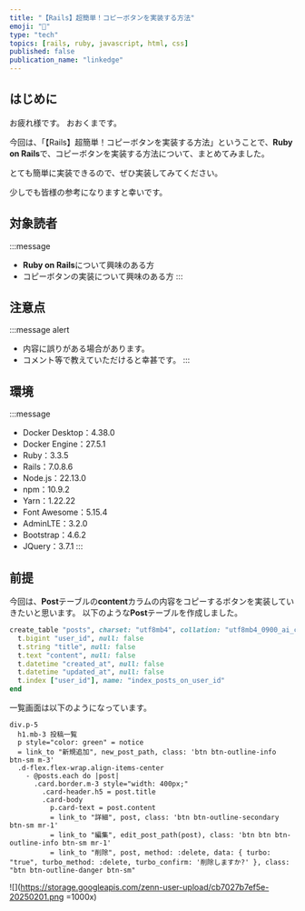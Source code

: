 ```yaml
---
title: "【Rails】超簡単！コピーボタンを実装する方法"
emoji: "📎"
type: "tech"
topics: [rails, ruby, javascript, html, css]
published: false
publication_name: "linkedge"
---
```


## はじめに

お疲れ様です。
おおくまです。

今回は、「【Rails】超簡単！コピーボタンを実装する方法」ということで、**Ruby on Rails**で、コピーボタンを実装する方法について、まとめてみました。

とても簡単に実装できるので、ぜひ実装してみてください。

少しでも皆様の参考になりますと幸いです。

## 対象読者

:::message
- **Ruby on Rails**について興味のある方
- コピーボタンの実装について興味のある方
:::

## 注意点

:::message alert
- 内容に誤りがある場合があります。
- コメント等で教えていただけると幸甚です。
:::

## 環境

:::message
- Docker Desktop：4.38.0
- Docker Engine：27.5.1
- Ruby：3.3.5
- Rails：7.0.8.6
- Node.js：22.13.0
- npm：10.9.2
- Yarn：1.22.22
- Font Awesome：5.15.4
- AdminLTE：3.2.0
- Bootstrap：4.6.2
- JQuery：3.7.1
:::

## 前提

今回は、**Post**テーブルの**content**カラムの内容をコピーするボタンを実装していきたいと思います。
以下のような**Post**テーブルを作成しました。

```ruby:db/schema.rb
create_table "posts", charset: "utf8mb4", collation: "utf8mb4_0900_ai_ci", force: :cascade do |t|
  t.bigint "user_id", null: false
  t.string "title", null: false
  t.text "content", null: false
  t.datetime "created_at", null: false
  t.datetime "updated_at", null: false
  t.index ["user_id"], name: "index_posts_on_user_id"
end
```

一覧画面は以下のようになっています。

```app/views/posts/index.html.slim
div.p-5
  h1.mb-3 投稿一覧
  p style="color: green" = notice
  = link_to "新規追加", new_post_path, class: 'btn btn-outline-info btn-sm m-3'
  .d-flex.flex-wrap.align-items-center
    - @posts.each do |post|
      .card.border.m-3 style="width: 400px;"
        .card-header.h5 = post.title
        .card-body
          p.card-text = post.content
          = link_to "詳細", post, class: 'btn btn-outline-secondary btn-sm mr-1'
          = link_to "編集", edit_post_path(post), class: 'btn btn btn-outline-info btn-sm mr-1'
          = link_to "削除", post, method: :delete, data: { turbo: "true", turbo_method: :delete, turbo_confirm: '削除しますか?' }, class: "btn btn-outline-danger btn-sm"
```

![](https://storage.googleapis.com/zenn-user-upload/cb7027b7ef5e-20250201.png =1000x)
